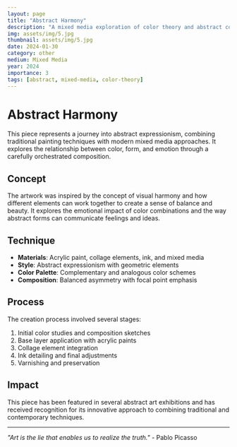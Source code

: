 ```yaml
---
layout: page
title: "Abstract Harmony"
description: "A mixed media exploration of color theory and abstract composition."
img: assets/img/5.jpg
thumbnail: assets/img/5.jpg
date: 2024-01-30
category: other
medium: Mixed Media
year: 2024
importance: 3
tags: [abstract, mixed-media, color-theory]
---
```


# Abstract Harmony

This piece represents a journey into abstract expressionism, combining traditional painting techniques with modern mixed media approaches. It explores the relationship between color, form, and emotion through a carefully orchestrated composition.

## Concept

The artwork was inspired by the concept of visual harmony and how different elements can work together to create a sense of balance and beauty. It explores the emotional impact of color combinations and the way abstract forms can communicate feelings and ideas.

## Technique

- **Materials**: Acrylic paint, collage elements, ink, and mixed media
- **Style**: Abstract expressionism with geometric elements
- **Color Palette**: Complementary and analogous color schemes
- **Composition**: Balanced asymmetry with focal point emphasis

## Process

The creation process involved several stages:
1. Initial color studies and composition sketches
2. Base layer application with acrylic paints
3. Collage element integration
4. Ink detailing and final adjustments
5. Varnishing and preservation

## Impact

This piece has been featured in several abstract art exhibitions and has received recognition for its innovative approach to combining traditional and contemporary techniques.

---

*"Art is the lie that enables us to realize the truth."* - Pablo Picasso
